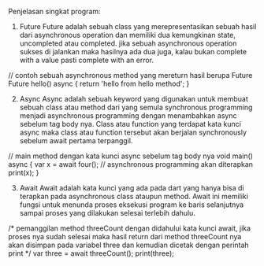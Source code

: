Penjelasan singkat program:

1. Future
Future adalah sebuah class yang merepresentasikan sebuah hasil dari asynchronous operation dan memiliki dua kemungkinan state, uncompleted atau completed. jika sebuah asynchronous operation sukses di jalankan maka hasilnya ada dua juga, kalau bukan complete with a value pasti complete with an error.

// contoh sebuah asynchronous method yang mereturn hasil berupa Future<String>
Future<String> hello() async {
  return 'hello from hello method';
}

2. Async
Async adalah sebuah keyword yang digunakan untuk membuat sebuah class atau method dari yang semula synchronous programming menjadi asynchronous programming dengan menambahkan async sebelum tag body nya. Class atau function yang terdapat kata kunci async maka class atau function tersebut akan berjalan synchronously sebelum await pertama terpanggil.

// main method dengan kata kunci async sebelum tag body nya
void main() async {
  var x = await four(); // asynchronous programming akan diterapkan
  print(x);
}

3. Await
Await adalah kata kunci yang ada pada dart yang hanya bisa di terapkan pada asynchronous class ataupun method. Await ini memiliki fungsi untuk menunda proses eksekusi program ke baris selanjutnya sampai proses yang dilakukan selesai terlebih dahulu.

/* pemanggilan method threeCount dengan didahului kata kunci await, jika proses nya sudah selesai maka hasil return dari method threeCount nya akan disimpan pada variabel three dan kemudian dicetak dengan perintah print */
var three = await threeCount();
print(three);




